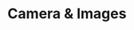 ---
title: Camera & Images
url: /refguide/mobile/using-mobile-capabilities/camera-&-images/
parent: /refguide/mobile/using-mobile-capabilities/
weight: 40
---